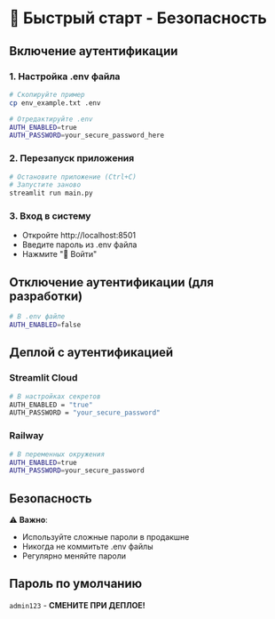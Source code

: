 # 🔐 Быстрый старт - Безопасность

## Включение аутентификации

### 1. Настройка .env файла
```bash
# Скопируйте пример
cp env_example.txt .env

# Отредактируйте .env
AUTH_ENABLED=true
AUTH_PASSWORD=your_secure_password_here
```

### 2. Перезапуск приложения
```bash
# Остановите приложение (Ctrl+C)
# Запустите заново
streamlit run main.py
```

### 3. Вход в систему
- Откройте http://localhost:8501
- Введите пароль из .env файла
- Нажмите "🚀 Войти"

## Отключение аутентификации (для разработки)

```bash
# В .env файле
AUTH_ENABLED=false
```

## Деплой с аутентификацией

### Streamlit Cloud
```bash
# В настройках секретов
AUTH_ENABLED = "true"
AUTH_PASSWORD = "your_secure_password"
```

### Railway
```bash
# В переменных окружения
AUTH_ENABLED=true
AUTH_PASSWORD=your_secure_password
```

## Безопасность

⚠️ **Важно**: 
- Используйте сложные пароли в продакшне
- Никогда не коммитьте .env файлы
- Регулярно меняйте пароли

## Пароль по умолчанию
`admin123` - **СМЕНИТЕ ПРИ ДЕПЛОЕ!**
